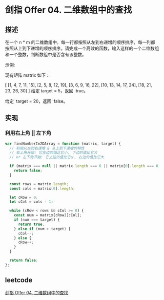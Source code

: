 # 剑指 Offer 04. 二维数组中的查找

## 描述

在一个 n \* m 的二维数组中，每一行都按照从左到右递增的顺序排序，每一列都按照从上到下递增的顺序排序。请完成一个高效的函数，输入这样的一个二维数组和一个整数，判断数组中是否含有该整数。

示例:

现有矩阵 matrix 如下：

[
[1, 4, 7, 11, 15],
[2, 5, 8, 12, 19],
[3, 6, 9, 16, 22],
[10, 13, 14, 17, 24],
[18, 21, 23, 26, 30]
]
给定 target = 5，返回  true。

给定  target = 20，返回  false。

## 实现

### 利用右上角 || 左下角

```js
var findNumberIn2DArray = function (matrix, target) {
  // 利用从左到右递增 & 从上到下递增的特性
  // 右上角开始: 它左边的值比它小, 下边的值比它大
  // or 左下角开始: 它上边的值比它小, 右边的值比它大

  if (matrix === null || matrix.length === 0 || matrix[0].length === 0) {
    return false;
  }

  const rows = matrix.length;
  const cols = matrix[0].length;

  let cRow = 0;
  let cCol = cols - 1;

  while (cRow < rows && cCol >= 0) {
    const num = matrix[cRow][cCol];
    if (num === target) {
      return true;
    } else if (num > target) {
      cCol--;
    } else {
      cRow++;
    }
  }

  return false;
};
```

## leetcode

[剑指 Offer 04. 二维数组中的查找](https://leetcode-cn.com/problems/er-wei-shu-zu-zhong-de-cha-zhao-lcof/)
